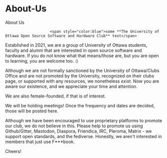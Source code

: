 # About-Us
About Us

                        <span style="color:blue">some **The University of Ottawa Open Source Software and Hardware Club** text</span>  
                                      
   Established in 2021, we are a group of University of Ottawa students, faculty and alumni that are interested in open source software and hardware.  If you do not know what that means/those are, but you are open to learning, you are welcome too. :)
   
   Although we are not formally sanctioned by the University of Ottawa/Clubs Office and are not promoted by the University, recognized on their clubs page, or supported with any resources, we nonetheless *exist*.  Now you are aware our existence, and we appreciate your time and attention. 
   
   We are also female-founded, if that is of interest.
   
   We will be holding meetings! Once the frequency and dates are decided, those will be posted here.  
   
   Although we have been encouraged to use proprietary platforms to promote our club, we do not believe in this.  Please help to promote us using Github/Gitter, Mastodon, Diaspora, Friendica, IRC, Pleroma, Matrix - we support open standards, and the fediverse.  Honestly, we aren't interested in members that just use F***book.
   
   Cheers!
   
   
   
   
   
